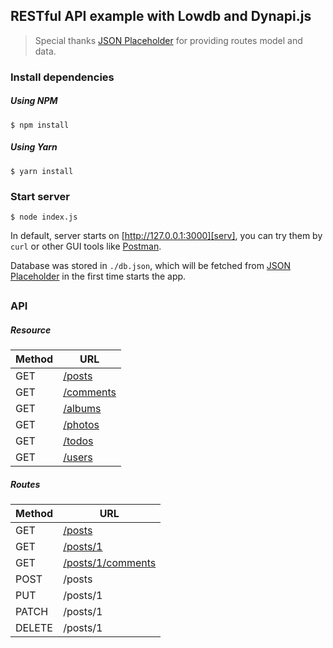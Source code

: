 ## RESTful API example with Lowdb and Dynapi.js

> Special thanks [JSON Placeholder][json_placeholder] for providing routes model and data.

### Install dependencies

##### Using NPM
```
$ npm install
```

##### Using Yarn
```
$ yarn install
```

### Start server

```
$ node index.js
```

In default, server starts on [http://127.0.0.1:3000][serv], you can try them by `curl` or
other GUI tools like [Postman][postman].

Database was stored in `./db.json`, which will be fetched from [JSON Placeholder][json_placeholder]
in the first time starts the app.

##

### API

##### Resource

| Method | URL                   |
| ------ | --------------------- |
| GET    | [/posts][posts]       |
| GET    | [/comments][comments] |
| GET    | [/albums][albums]     |
| GET    | [/photos][photos]     |
| GET    | [/todos][todos]       |
| GET    | [/users][users]       |

##### Routes

| Method | URL                      |
| ------ | ------------------------ |
| GET    | [/posts][posts]          |
| GET    | [/posts/1][posts_1]      |
| GET    | [/posts/1/comments][p1c] |
| POST   | /posts                   |
| PUT    | /posts/1                 |
| PATCH  | /posts/1                 |
| DELETE | /posts/1                 |

[json_placeholder]: https://jsonplaceholder.typicode.com
[postman]: https://www.getpostman.com

[serv]: http://127.0.0.1:3000
[p1c]: http://127.0.0.1:3000/posts/1/comments
[posts]: http://127.0.0.1:3000/posts
[posts_1]: http://127.0.0.1:3000/posts/1
[comments]: http://127.0.0.1:3000/comments
[albums]: http://127.0.0.1:3000/albums
[photos]: http://127.0.0.1:3000/photos
[todos]: http://127.0.0.1:3000/todos
[users]: http://127.0.0.1:3000/users
